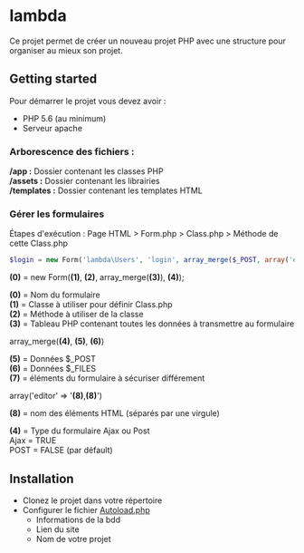 # lambda
Ce projet permet de créer un nouveau projet PHP avec une structure pour organiser au mieux son projet.

## Getting started
Pour démarrer le projet vous devez avoir :

* PHP 5.6 (au minimum)
* Serveur apache

### Arborescence des fichiers :

**/app :** Dossier contenant les classes PHP<br>
**/assets :** Dossier contenant les librairies<br>
**/templates :** Dossier contenant les templates HTML

### Gérer les formulaires
Étapes d'exécution : Page HTML > Form.php > Class.php > Méthode de cette Class.php

```php
$login = new Form('lambda\Users', 'login', array_merge($_POST, array('editor' => 'username,password')), FALSE);
```

**(0)** = new Form(**(1)**, **(2)**, array_merge(**(3)**), **(4)**);

**(0)** = Nom du formulaire<br>
**(1)** = Classe à utiliser pour définir Class.php<br>
**(2)** = Méthode à utiliser de la classe<br>
**(3)** = Tableau PHP contenant toutes les données à transmettre au formulaire

array_merge(**(4)**, **(5)**, **(6)**)

**(5)** = Données $_POST<br>
**(6)** = Données $_FILES<br>
**(7)** = éléments du formulaire à sécuriser différement

array('editor' => '**(8)**,**(8)**')

**(8)** = nom des éléments HTML (séparés par une virgule)

**(4)** = Type du formulaire Ajax ou Post<br>
    Ajax = TRUE<br>
    POST = FALSE (par défault)


## Installation
* Clonez le projet dans votre répertoire
* Configurer le fichier [Autoload.php](https://github.com/maximeaudy/lambda/blob/master/app/Autoload.php)
  * Informations de la bdd
  * Lien du site
  * Nom de votre projet
